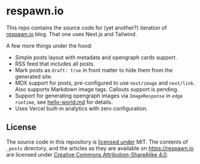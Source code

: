 # respawn.io

This repo contains the source code for (yet another?) iteration of
[respawn.io](https://respawn.io) blog. That one uses Next.js and Tailwind.

A few more things under the hood:

- Simple posts layout with metadata and opengraph cards support.
- RSS feed that includes all posts.
- Mark posts as `draft: true` in front matter to hide them from the generated
  site.
- MDX support for posts, pre-configured to use `next/image` and `next/link`.
  Also supports Markdown image tags. Callouts support is pending.
- Support for generating opengraph images via `ImageResponse` in `edge runtime`, see
  [hello-world.md](https://respawn.io/posts/hello-world) for details.
- Uses Vercel built-in analytics with zero configuration.

## License

The source code in this repository is [licensed under](/LICENSE) MIT. The
contents of `_posts` directory, and the articles as they are available on
https://respawn.io are licensed under
[Creative Commons Attribution-ShareAlike 4.0](https://creativecommons.org/licenses/by-sa/4.0/).
